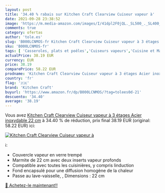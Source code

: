 ```yaml
---
layout: post
title: '34.40 % rabais sur Kitchen Craft Clearview Cuiseur vapeur à'
date: 2021-09-28 23:38:52
image: 'https://m.media-amazon.com/images/I/41dpl2F0jQL._SL500_._SL400_.jpg'
comments: true
category: ofertas
author: 'tole.es'
slug: 'B000LCNMOS-fr Kitchen Craft Clearview Cuiseur vapeur à 3 étages Acier...'
sku: 'B000LCNMOS-fr'
tags: [ 'Casseroles, plats et poêles','Cuiseurs vapeurs','Cuisine et Maison','kitchen craft', ]
actualPrice: 38.19 EUR
currency: EUR
price: 38.19
comparePrice: 58.22 EUR
prodname: 'Kitchen Craft Clearview Cuiseur vapeur à 3 étages Acier inoxydable 22 cm'
country: 'fr'
flag: '🇫🇷'
brand: 'Kitchen Craft'
buyurl: 'https://www.amazon.fr/dp/B000LCNMOS/?tag=tolees0d-21'
descuento: '34.40'
average: '38.19'
---
```


Vous avez [Kitchen Craft Clearview Cuiseur vapeur à 3 étages Acier inoxydable 22 cm](https://www.amazon.fr/dp/B000LCNMOS/?tag=tolees0d-21)  à  34.40 % de réduction, prix final  38.19 EUR (original: 58.22 EUR) ici:

[![Kitchen Craft Clearview Cuiseur vapeur à](https://m.media-amazon.com/images/I/41dpl2F0jQL._SL500_._SL400_.jpg)](https://www.amazon.fr/dp/B000LCNMOS/?tag=tolees0d-21)

ℹ️:

- Couvercle vapeur en verre trempé
- Marmite de 22 cm avec deux inserts vapeur profonds
- Compatible avec toutes les cuisinières, y compris linduction
- Fond encapsulé pour une diffusion homogène de la chaleur
- Passe au lave-vaisselle, , Dimensions : 22 cm

[🛒 Achetez-le maintenant!!](https://www.amazon.fr/dp/B000LCNMOS/?tag=tolees0d-21)
